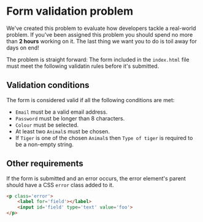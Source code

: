 Form validation problem
=======================
We've created this problem to evaluate how developers tackle a real-world problem. If you've been assigned this problem you should spend no more than **2 hours** working on it. The last thing we want you to do is toil away for days on end!

The problem is straight forward:
The form included in the `index.html` file must meet the following validatin rules before it's submitted.

## Validation conditions
The form is considered valid if all the following conditions are met:
* `Email` must be a valid email address.
* `Password` must be longer than 8 characters.
* `Colour` must be selected.
* At least two `Animal`s must be chosen.
* If `Tiger` is one of the chosen `Animal`s then `Type of tiger` is required to be a non-empty string.

## Other requirements
If the form is submitted and an error occurs, the error element's parent should have a CSS `error` class added to it.
```html
<p class='error'>
    <label for='field'></label>
    <input id='field' type='text' value='foo'>
</p>
```
